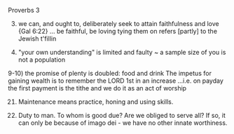 Proverbs 3


3) we can, and ought to, deliberately seek to attain faithfulness and love
  {Gal 6:22} ... be faithful, be loving
  tying them on refers [partly] to the Jewish t'fillin


5) "your own understanding" is limited and faulty ~ a sample size of you is not a population

9-10) the promise of plenty is doubled: food and drink 
  The impetus for gaining wealth is to remember the LORD 1st in an increase
  ...i.e. on payday the first payment is the tithe and we do it as an act of worship


21) Maintenance means practice, honing and using skills.


27) Duty to man.  To whom is good due?  Are we obliged to serve all?  If so, it can only be because of imago dei - we have no other innate worthiness.
